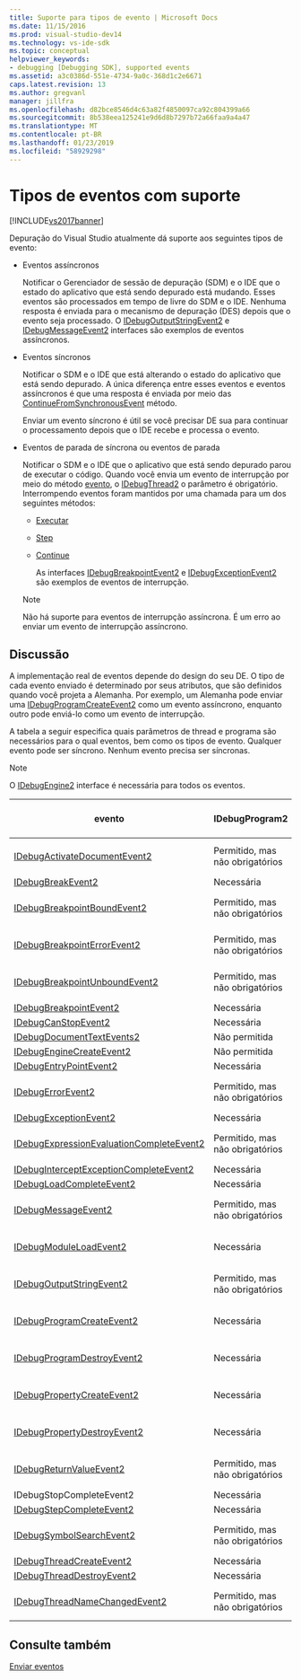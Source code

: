```yaml
---
title: Suporte para tipos de evento | Microsoft Docs
ms.date: 11/15/2016
ms.prod: visual-studio-dev14
ms.technology: vs-ide-sdk
ms.topic: conceptual
helpviewer_keywords:
- debugging [Debugging SDK], supported events
ms.assetid: a3c0386d-551e-4734-9a0c-368d1c2e6671
caps.latest.revision: 13
ms.author: gregvanl
manager: jillfra
ms.openlocfilehash: d82bce8546d4c63a82f4850097ca92c804399a66
ms.sourcegitcommit: 8b538eea125241e9d6d8b7297b72a66faa9a4a47
ms.translationtype: MT
ms.contentlocale: pt-BR
ms.lasthandoff: 01/23/2019
ms.locfileid: "58929298"
---
```

# <a name="supported-event-types"></a>Tipos de eventos com suporte
[!INCLUDE[vs2017banner](../../includes/vs2017banner.md)]

Depuração do Visual Studio atualmente dá suporte aos seguintes tipos de evento:  
  
- Eventos assíncronos  
  
   Notificar o Gerenciador de sessão de depuração (SDM) e o IDE que o estado do aplicativo que está sendo depurado está mudando. Esses eventos são processados em tempo de livre do SDM e o IDE. Nenhuma resposta é enviada para o mecanismo de depuração (DES) depois que o evento seja processado. O [IDebugOutputStringEvent2](../../extensibility/debugger/reference/idebugoutputstringevent2.md) e [IDebugMessageEvent2](../../extensibility/debugger/reference/idebugmessageevent2.md) interfaces são exemplos de eventos assíncronos.  
  
- Eventos síncronos  
  
   Notificar o SDM e o IDE que está alterando o estado do aplicativo que está sendo depurado. A única diferença entre esses eventos e eventos assíncronos é que uma resposta é enviada por meio das [ContinueFromSynchronousEvent](../../extensibility/debugger/reference/idebugengine2-continuefromsynchronousevent.md) método.  
  
   Enviar um evento síncrono é útil se você precisar DE sua para continuar o processamento depois que o IDE recebe e processa o evento.  
  
- Eventos de parada de síncrona ou eventos de parada  
  
   Notificar o SDM e o IDE que o aplicativo que está sendo depurado parou de executar o código. Quando você envia um evento de interrupção por meio do método [evento](../../extensibility/debugger/reference/idebugeventcallback2-event.md), o [IDebugThread2](../../extensibility/debugger/reference/idebugthread2.md) o parâmetro é obrigatório. Interrompendo eventos foram mantidos por uma chamada para um dos seguintes métodos:  
  
  - [Executar](../../extensibility/debugger/reference/idebugprogram2-execute.md)  
  
  - [Step](../../extensibility/debugger/reference/idebugprogram2-step.md)  
  
  - [Continue](../../extensibility/debugger/reference/idebugprogram2-continue.md)  
  
    As interfaces [IDebugBreakpointEvent2](../../extensibility/debugger/reference/idebugbreakpointevent2.md) e [IDebugExceptionEvent2](../../extensibility/debugger/reference/idebugexceptionevent2.md) são exemplos de eventos de interrupção.  
  
  > [!NOTE]
  >  Não há suporte para eventos de interrupção assíncrona. É um erro ao enviar um evento de interrupção assíncrono.  
  
## <a name="discussion"></a>Discussão  
 A implementação real de eventos depende do design do seu DE. O tipo de cada evento enviado é determinado por seus atributos, que são definidos quando você projeta a Alemanha. Por exemplo, um Alemanha pode enviar uma [IDebugProgramCreateEvent2](../../extensibility/debugger/reference/idebugprogramcreateevent2.md) como um evento assíncrono, enquanto outro pode enviá-lo como um evento de interrupção.  
  
 A tabela a seguir especifica quais parâmetros de thread e programa são necessários para o qual eventos, bem como os tipos de evento. Qualquer evento pode ser síncrono. Nenhum evento precisa ser síncronas.  
  
> [!NOTE]
>  O [IDebugEngine2](../../extensibility/debugger/reference/idebugengine2.md) interface é necessária para todos os eventos.  
  
|evento|IDebugProgram2|IDebugThread2|Eventos de parada|  
|-----------|--------------------|-------------------|---------------------|  
|[IDebugActivateDocumentEvent2](../../extensibility/debugger/reference/idebugactivatedocumentevent2.md)|Permitido, mas não obrigatórios|Permitido, mas não obrigatórios|Não|  
|[IDebugBreakEvent2](../../extensibility/debugger/reference/idebugbreakevent2.md)|Necessária|Necessária|Sim|  
|[IDebugBreakpointBoundEvent2](../../extensibility/debugger/reference/idebugbreakpointboundevent2.md)|Permitido, mas não obrigatórios|Permitido, mas não obrigatórios|Não|  
|[IDebugBreakpointErrorEvent2](../../extensibility/debugger/reference/idebugbreakpointerrorevent2.md)|Permitido, mas não obrigatórios|Permitido, mas não obrigatórios|Não|  
|[IDebugBreakpointUnboundEvent2](../../extensibility/debugger/reference/idebugbreakpointunboundevent2.md)|Permitido, mas não obrigatórios|Permitido, mas não obrigatórios|Não|  
|[IDebugBreakpointEvent2](../../extensibility/debugger/reference/idebugbreakpointevent2.md)|Necessária|Necessária|Sim|  
|[IDebugCanStopEvent2](../../extensibility/debugger/reference/idebugcanstopevent2.md)|Necessária|Necessária|Não|  
|[IDebugDocumentTextEvents2](../../extensibility/debugger/reference/idebugdocumenttextevents2.md)|Não permitida|Não permitida|Não|  
|[IDebugEngineCreateEvent2](../../extensibility/debugger/reference/idebugenginecreateevent2.md)|Não permitida|Não permitida|Não|  
|[IDebugEntryPointEvent2](../../extensibility/debugger/reference/idebugentrypointevent2.md)|Necessária|Necessária|Sim|  
|[IDebugErrorEvent2](../../extensibility/debugger/reference/idebugerrorevent2.md)|Permitido, mas não obrigatórios|Permitido, mas não obrigatórios|Pode ser|  
|[IDebugExceptionEvent2](../../extensibility/debugger/reference/idebugexceptionevent2.md)|Necessária|Necessária|Sim|  
|[IDebugExpressionEvaluationCompleteEvent2](../../extensibility/debugger/reference/idebugexpressionevaluationcompleteevent2.md)|Permitido, mas não obrigatórios|Permitido, mas não obrigatórios|Pode ser|  
|[IDebugInterceptExceptionCompleteEvent2](../../extensibility/debugger/reference/idebuginterceptexceptioncompleteevent2.md)|Necessária|Necessária|Sim|  
|[IDebugLoadCompleteEvent2](../../extensibility/debugger/reference/idebugloadcompleteevent2.md)|Necessária|Necessária|Sim|  
|[IDebugMessageEvent2](../../extensibility/debugger/reference/idebugmessageevent2.md)|Permitido, mas não obrigatórios|Permitido, mas não obrigatórios|Pode ser|  
|[IDebugModuleLoadEvent2](../../extensibility/debugger/reference/idebugmoduleloadevent2.md)|Necessária|Permitido, mas não obrigatórios|Não|  
|[IDebugOutputStringEvent2](../../extensibility/debugger/reference/idebugoutputstringevent2.md)|Permitido, mas não obrigatórios|Permitido, mas não obrigatórios|Não|  
|[IDebugProgramCreateEvent2](../../extensibility/debugger/reference/idebugprogramcreateevent2.md)|Necessária|Permitido, mas não obrigatórios|Não|  
|[IDebugProgramDestroyEvent2](../../extensibility/debugger/reference/idebugprogramdestroyevent2.md)|Necessária|Permitido, mas não obrigatórios|Não|  
|[IDebugPropertyCreateEvent2](../../extensibility/debugger/reference/idebugpropertycreateevent2.md)|Necessária|Permitido, mas não obrigatórios|Não|  
|[IDebugPropertyDestroyEvent2](../../extensibility/debugger/reference/idebugpropertydestroyevent2.md)|Necessária|Permitido, mas não obrigatórios|Não|  
|[IDebugReturnValueEvent2](../../extensibility/debugger/reference/idebugreturnvalueevent2.md)|Permitido, mas não obrigatórios|Permitido, mas não obrigatórios|Não|  
|IDebugStopCompleteEvent2|Necessária|Necessária|Sim|  
|[IDebugStepCompleteEvent2](../../extensibility/debugger/reference/idebugstepcompleteevent2.md)|Necessária|Necessária|Sim|  
|[IDebugSymbolSearchEvent2](../../extensibility/debugger/reference/idebugsymbolsearchevent2.md)|Permitido, mas não obrigatórios|Permitido, mas não obrigatórios|Não|  
|[IDebugThreadCreateEvent2](../../extensibility/debugger/reference/idebugthreadcreateevent2.md)|Necessária|Necessária|Não|  
|[IDebugThreadDestroyEvent2](../../extensibility/debugger/reference/idebugthreaddestroyevent2.md)|Necessária|Necessária|Não|  
|[IDebugThreadNameChangedEvent2](../../extensibility/debugger/reference/idebugthreadnamechangedevent2.md)|Permitido, mas não obrigatórios|Permitido, mas não obrigatórios|Não|  
  
## <a name="see-also"></a>Consulte também  
 [Enviar eventos](../../extensibility/debugger/sending-events.md)
